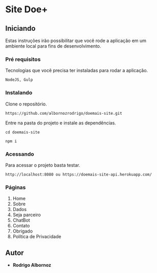 
# Site Doe+

## Iniciando

Estas instruções irão possibilitar que você rode a aplicação em um ambiente local para fins de desenvolvimento.

### Pré requisitos

Tecnologias que você precisa ter instaladas para rodar a aplicação.

```
NodeJS, Gulp
```

### Instalando

Clone o repositório.

```
https://github.com/albornozrodrigo/doemais-site.git
```

Entre na pasta do projeto e instale as dependências.

```
cd doemais-site
```

```
npm i
```

### Acessando

Para acessar o projeto basta testar.
```
http://localhost:8080 ou https://doemais-site-api.herokuapp.com/
```

### Páginas

1. Home
2. Sobre
3. Dados
4. Seja parceiro
5. ChatBot
6. Contato
7. Obrigado
8. Política de Privacidade

## Autor

*  **Rodrigo Albornoz**
